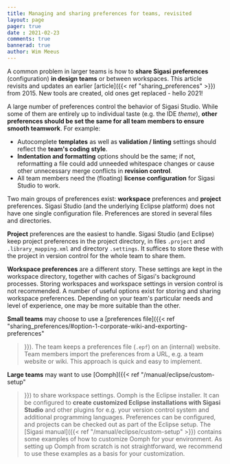 ```yaml
---
title: Managing and sharing preferences for teams, revisited
layout: page
pager: true 
date : 2021-02-23
comments: true
bannerad: true
author: Wim Meeus
---
```



A common problem in larger teams is how to **share Sigasi
preferences** (configuration) **in design teams** or between
workspaces. This article revisits and updates an earlier [article]({{<
ref "sharing_preferences" >}}) from 2015. New tools are created, old
ones get replaced - hello 2021!

A large number of preferences control the behavior of Sigasi Studio.
While some of them are entirely up to individual taste (e.g. the IDE
*theme*), **other preferences should be set the same for all team
members to ensure smooth teamwork**. For example:

* Autocomplete **templates** as well as **validation / linting**
  settings should reflect the **team's coding style**.
* **Indentation and formatting** options should be the same; if not,
  reformatting a file could add unneeded whitespace changes or cause
  other unnecessary merge conflicts in **revision control**.
* All team members need the (floating) **license configuration** for
  Sigasi Studio to work.

Two main groups of preferences exist: **workspace** preferences and
**project** preferences. Sigasi Studio (and the underlying Eclipse
platform) does not have one single configuration file. Preferences are
stored in several files and directories.

**Project** preferences are the easiest to
handle. Sigasi Studio (and Eclipse) keep project preferences in the
project directory, in files `.project` and `.library_mapping.xml` and
directory `.settings`. It suffices to store these with the project in
version control for the whole team to share them.

**Workspace preferences** are a different story. These settings are
kept in the workspace directory, together with caches of Sigasi's
background processes. Storing workspaces and workspace settings in
version control is not recommended. A number of useful options exist
for storing and sharing workspace preferences. Depending on your
team's particular needs and level of experience, one may be more
suitable than the other.

**Small teams** may choose to use a [preferences file]({{< ref
  "sharing_preferences/#option-1-corporate-wiki-and-exporting-preferences"
  >}}). The team keeps a preferences file (`.epf`) on an (internal)
  website. Team members import the preferences from a URL, e.g. a team
  website or wiki. This approach is quick and easy to implement.

**Large teams** may want to use [Oomph]({{< ref "/manual/eclipse/custom-setup"
>}}) to share workspace settings. Oomph is the Eclipse installer. It
can be configured to **create customized Eclipse installations with
Sigasi Studio** and other plugins for e.g. your version control system
and additional programming languages. Preferences can be configured,
and projects can be checked out as part of the Eclipse setup.  The
[Sigasi manual]({{< ref "/manual/eclipse/custom-setup" >}}) contains some
examples of how to customize Oomph for your environment. As setting up
Oomph from scratch is not straightforward, we recommend to use these
examples as a basis for your customization.

